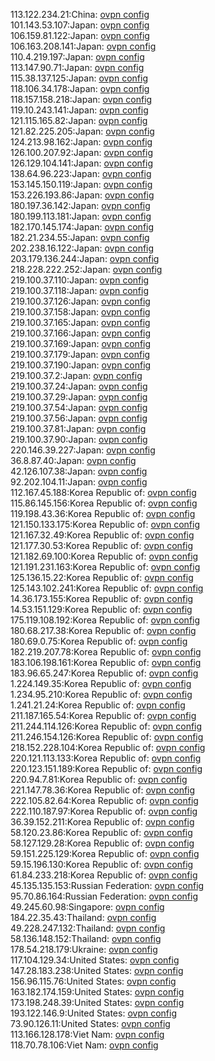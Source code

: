 113.122.234.21:China: [ovpn config](vpn/113_122_234_21.ovpn)  
101.143.53.107:Japan: [ovpn config](vpn/101_143_53_107.ovpn)  
106.159.81.122:Japan: [ovpn config](vpn/106_159_81_122.ovpn)  
106.163.208.141:Japan: [ovpn config](vpn/106_163_208_141.ovpn)  
110.4.219.197:Japan: [ovpn config](vpn/110_4_219_197.ovpn)  
113.147.90.71:Japan: [ovpn config](vpn/113_147_90_71.ovpn)  
115.38.137.125:Japan: [ovpn config](vpn/115_38_137_125.ovpn)  
118.106.34.178:Japan: [ovpn config](vpn/118_106_34_178.ovpn)  
118.157.158.218:Japan: [ovpn config](vpn/118_157_158_218.ovpn)  
119.10.243.141:Japan: [ovpn config](vpn/119_10_243_141.ovpn)  
121.115.165.82:Japan: [ovpn config](vpn/121_115_165_82.ovpn)  
121.82.225.205:Japan: [ovpn config](vpn/121_82_225_205.ovpn)  
124.213.98.162:Japan: [ovpn config](vpn/124_213_98_162.ovpn)  
126.100.207.92:Japan: [ovpn config](vpn/126_100_207_92.ovpn)  
126.129.104.141:Japan: [ovpn config](vpn/126_129_104_141.ovpn)  
138.64.96.223:Japan: [ovpn config](vpn/138_64_96_223.ovpn)  
153.145.150.119:Japan: [ovpn config](vpn/153_145_150_119.ovpn)  
153.226.193.86:Japan: [ovpn config](vpn/153_226_193_86.ovpn)  
180.197.36.142:Japan: [ovpn config](vpn/180_197_36_142.ovpn)  
180.199.113.181:Japan: [ovpn config](vpn/180_199_113_181.ovpn)  
182.170.145.174:Japan: [ovpn config](vpn/182_170_145_174.ovpn)  
182.21.234.55:Japan: [ovpn config](vpn/182_21_234_55.ovpn)  
202.238.16.122:Japan: [ovpn config](vpn/202_238_16_122.ovpn)  
203.179.136.244:Japan: [ovpn config](vpn/203_179_136_244.ovpn)  
218.228.222.252:Japan: [ovpn config](vpn/218_228_222_252.ovpn)  
219.100.37.110:Japan: [ovpn config](vpn/219_100_37_110.ovpn)  
219.100.37.118:Japan: [ovpn config](vpn/219_100_37_118.ovpn)  
219.100.37.126:Japan: [ovpn config](vpn/219_100_37_126.ovpn)  
219.100.37.158:Japan: [ovpn config](vpn/219_100_37_158.ovpn)  
219.100.37.165:Japan: [ovpn config](vpn/219_100_37_165.ovpn)  
219.100.37.166:Japan: [ovpn config](vpn/219_100_37_166.ovpn)  
219.100.37.169:Japan: [ovpn config](vpn/219_100_37_169.ovpn)  
219.100.37.179:Japan: [ovpn config](vpn/219_100_37_179.ovpn)  
219.100.37.190:Japan: [ovpn config](vpn/219_100_37_190.ovpn)  
219.100.37.2:Japan: [ovpn config](vpn/219_100_37_2.ovpn)  
219.100.37.24:Japan: [ovpn config](vpn/219_100_37_24.ovpn)  
219.100.37.29:Japan: [ovpn config](vpn/219_100_37_29.ovpn)  
219.100.37.54:Japan: [ovpn config](vpn/219_100_37_54.ovpn)  
219.100.37.56:Japan: [ovpn config](vpn/219_100_37_56.ovpn)  
219.100.37.81:Japan: [ovpn config](vpn/219_100_37_81.ovpn)  
219.100.37.90:Japan: [ovpn config](vpn/219_100_37_90.ovpn)  
220.146.39.227:Japan: [ovpn config](vpn/220_146_39_227.ovpn)  
36.8.87.40:Japan: [ovpn config](vpn/36_8_87_40.ovpn)  
42.126.107.38:Japan: [ovpn config](vpn/42_126_107_38.ovpn)  
92.202.104.11:Japan: [ovpn config](vpn/92_202_104_11.ovpn)  
112.167.45.188:Korea Republic of: [ovpn config](vpn/112_167_45_188.ovpn)  
115.86.145.156:Korea Republic of: [ovpn config](vpn/115_86_145_156.ovpn)  
119.198.43.36:Korea Republic of: [ovpn config](vpn/119_198_43_36.ovpn)  
121.150.133.175:Korea Republic of: [ovpn config](vpn/121_150_133_175.ovpn)  
121.167.32.49:Korea Republic of: [ovpn config](vpn/121_167_32_49.ovpn)  
121.177.30.53:Korea Republic of: [ovpn config](vpn/121_177_30_53.ovpn)  
121.182.69.100:Korea Republic of: [ovpn config](vpn/121_182_69_100.ovpn)  
121.191.231.163:Korea Republic of: [ovpn config](vpn/121_191_231_163.ovpn)  
125.136.15.22:Korea Republic of: [ovpn config](vpn/125_136_15_22.ovpn)  
125.143.102.241:Korea Republic of: [ovpn config](vpn/125_143_102_241.ovpn)  
14.36.173.155:Korea Republic of: [ovpn config](vpn/14_36_173_155.ovpn)  
14.53.151.129:Korea Republic of: [ovpn config](vpn/14_53_151_129.ovpn)  
175.119.108.192:Korea Republic of: [ovpn config](vpn/175_119_108_192.ovpn)  
180.68.217.38:Korea Republic of: [ovpn config](vpn/180_68_217_38.ovpn)  
180.69.0.75:Korea Republic of: [ovpn config](vpn/180_69_0_75.ovpn)  
182.219.207.78:Korea Republic of: [ovpn config](vpn/182_219_207_78.ovpn)  
183.106.198.161:Korea Republic of: [ovpn config](vpn/183_106_198_161.ovpn)  
183.96.65.247:Korea Republic of: [ovpn config](vpn/183_96_65_247.ovpn)  
1.224.149.35:Korea Republic of: [ovpn config](vpn/1_224_149_35.ovpn)  
1.234.95.210:Korea Republic of: [ovpn config](vpn/1_234_95_210.ovpn)  
1.241.21.24:Korea Republic of: [ovpn config](vpn/1_241_21_24.ovpn)  
211.187.165.54:Korea Republic of: [ovpn config](vpn/211_187_165_54.ovpn)  
211.244.114.126:Korea Republic of: [ovpn config](vpn/211_244_114_126.ovpn)  
211.246.154.126:Korea Republic of: [ovpn config](vpn/211_246_154_126.ovpn)  
218.152.228.104:Korea Republic of: [ovpn config](vpn/218_152_228_104.ovpn)  
220.121.113.133:Korea Republic of: [ovpn config](vpn/220_121_113_133.ovpn)  
220.123.151.189:Korea Republic of: [ovpn config](vpn/220_123_151_189.ovpn)  
220.94.7.81:Korea Republic of: [ovpn config](vpn/220_94_7_81.ovpn)  
221.147.78.36:Korea Republic of: [ovpn config](vpn/221_147_78_36.ovpn)  
222.105.82.64:Korea Republic of: [ovpn config](vpn/222_105_82_64.ovpn)  
222.110.187.97:Korea Republic of: [ovpn config](vpn/222_110_187_97.ovpn)  
36.39.152.211:Korea Republic of: [ovpn config](vpn/36_39_152_211.ovpn)  
58.120.23.86:Korea Republic of: [ovpn config](vpn/58_120_23_86.ovpn)  
58.127.129.28:Korea Republic of: [ovpn config](vpn/58_127_129_28.ovpn)  
59.151.225.129:Korea Republic of: [ovpn config](vpn/59_151_225_129.ovpn)  
59.15.196.130:Korea Republic of: [ovpn config](vpn/59_15_196_130.ovpn)  
61.84.233.218:Korea Republic of: [ovpn config](vpn/61_84_233_218.ovpn)  
45.135.135.153:Russian Federation: [ovpn config](vpn/45_135_135_153.ovpn)  
95.70.86.164:Russian Federation: [ovpn config](vpn/95_70_86_164.ovpn)  
49.245.60.98:Singapore: [ovpn config](vpn/49_245_60_98.ovpn)  
184.22.35.43:Thailand: [ovpn config](vpn/184_22_35_43.ovpn)  
49.228.247.132:Thailand: [ovpn config](vpn/49_228_247_132.ovpn)  
58.136.148.152:Thailand: [ovpn config](vpn/58_136_148_152.ovpn)  
178.54.218.179:Ukraine: [ovpn config](vpn/178_54_218_179.ovpn)  
117.104.129.34:United States: [ovpn config](vpn/117_104_129_34.ovpn)  
147.28.183.238:United States: [ovpn config](vpn/147_28_183_238.ovpn)  
156.96.115.76:United States: [ovpn config](vpn/156_96_115_76.ovpn)  
163.182.174.159:United States: [ovpn config](vpn/163_182_174_159.ovpn)  
173.198.248.39:United States: [ovpn config](vpn/173_198_248_39.ovpn)  
193.122.146.9:United States: [ovpn config](vpn/193_122_146_9.ovpn)  
73.90.126.11:United States: [ovpn config](vpn/73_90_126_11.ovpn)  
113.166.128.178:Viet Nam: [ovpn config](vpn/113_166_128_178.ovpn)  
118.70.78.106:Viet Nam: [ovpn config](vpn/118_70_78_106.ovpn)  

